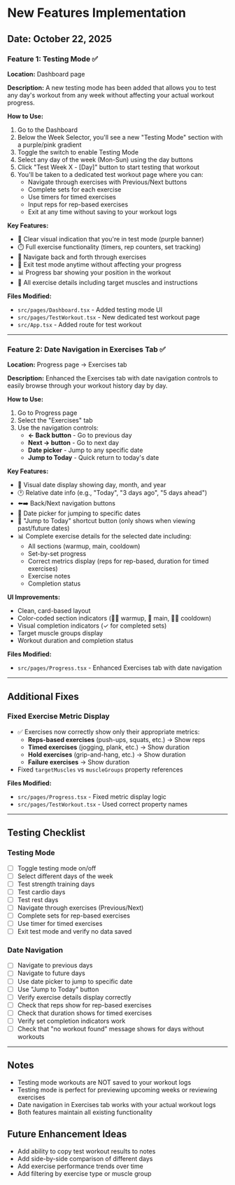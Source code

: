# New Features Implementation

## Date: October 22, 2025

### Feature 1: Testing Mode ✅

**Location:** Dashboard page

**Description:** 
A new testing mode has been added that allows you to test any day's workout from any week without affecting your actual workout progress.

**How to Use:**
1. Go to the Dashboard
2. Below the Week Selector, you'll see a new "Testing Mode" section with a purple/pink gradient
3. Toggle the switch to enable Testing Mode
4. Select any day of the week (Mon-Sun) using the day buttons
5. Click "Test Week X - [Day]" button to start testing that workout
6. You'll be taken to a dedicated test workout page where you can:
   - Navigate through exercises with Previous/Next buttons
   - Complete sets for each exercise
   - Use timers for timed exercises
   - Input reps for rep-based exercises
   - Exit at any time without saving to your workout logs

**Key Features:**
- 🧪 Clear visual indication that you're in test mode (purple banner)
- ⏱️ Full exercise functionality (timers, rep counters, set tracking)
- 🔄 Navigate back and forth through exercises
- 🚪 Exit test mode anytime without affecting your progress
- 📊 Progress bar showing your position in the workout
- 🎯 All exercise details including target muscles and instructions

**Files Modified:**
- `src/pages/Dashboard.tsx` - Added testing mode UI
- `src/pages/TestWorkout.tsx` - New dedicated test workout page
- `src/App.tsx` - Added route for test workout

---

### Feature 2: Date Navigation in Exercises Tab ✅

**Location:** Progress page → Exercises tab

**Description:** 
Enhanced the Exercises tab with date navigation controls to easily browse through your workout history day by day.

**How to Use:**
1. Go to Progress page
2. Select the "Exercises" tab
3. Use the navigation controls:
   - **← Back button** - Go to previous day
   - **Next → button** - Go to next day  
   - **Date picker** - Jump to any specific date
   - **Jump to Today** - Quick return to today's date

**Key Features:**
- 📅 Visual date display showing day, month, and year
- 🕐 Relative date info (e.g., "Today", "3 days ago", "5 days ahead")
- ⬅️➡️ Back/Next navigation buttons
- 📆 Date picker for jumping to specific dates
- 🎯 "Jump to Today" shortcut button (only shows when viewing past/future dates)
- 📊 Complete exercise details for the selected date including:
  - All sections (warmup, main, cooldown)
  - Set-by-set progress
  - Correct metrics display (reps for rep-based, duration for timed exercises)
  - Exercise notes
  - Completion status

**UI Improvements:**
- Clean, card-based layout
- Color-coded section indicators (🏃‍♂️ warmup, 💪 main, 🧘‍♂️ cooldown)
- Visual completion indicators (✓ for completed sets)
- Target muscle groups display
- Workout duration and completion status

**Files Modified:**
- `src/pages/Progress.tsx` - Enhanced Exercises tab with date navigation

---

## Additional Fixes

### Fixed Exercise Metric Display
- ✅ Exercises now correctly show only their appropriate metrics:
  - **Reps-based exercises** (push-ups, squats, etc.) → Show reps
  - **Timed exercises** (jogging, plank, etc.) → Show duration
  - **Hold exercises** (grip-and-hang, etc.) → Show duration
  - **Failure exercises** → Show duration
- Fixed `targetMuscles` vs `muscleGroups` property references

**Files Modified:**
- `src/pages/Progress.tsx` - Fixed metric display logic
- `src/pages/TestWorkout.tsx` - Used correct property names

---

## Testing Checklist

### Testing Mode
- [ ] Toggle testing mode on/off
- [ ] Select different days of the week
- [ ] Test strength training days
- [ ] Test cardio days
- [ ] Test rest days
- [ ] Navigate through exercises (Previous/Next)
- [ ] Complete sets for rep-based exercises
- [ ] Use timer for timed exercises
- [ ] Exit test mode and verify no data saved

### Date Navigation
- [ ] Navigate to previous days
- [ ] Navigate to future days
- [ ] Use date picker to jump to specific date
- [ ] Use "Jump to Today" button
- [ ] Verify exercise details display correctly
- [ ] Check that reps show for rep-based exercises
- [ ] Check that duration shows for timed exercises
- [ ] Verify set completion indicators work
- [ ] Check that "no workout found" message shows for days without workouts

---

## Notes

- Testing mode workouts are NOT saved to your workout logs
- Testing mode is perfect for previewing upcoming weeks or reviewing exercises
- Date navigation in Exercises tab works with your actual workout logs
- Both features maintain all existing functionality

## Future Enhancement Ideas

- Add ability to copy test workout results to notes
- Add side-by-side comparison of different days
- Add exercise performance trends over time
- Add filtering by exercise type or muscle group
